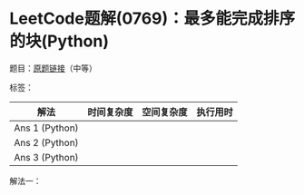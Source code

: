 # LeetCode题解(0769)：最多能完成排序的块(Python)

题目：[原题链接](https://leetcode-cn.com/problems/max-chunks-to-make-sorted/)（中等）

标签：

| 解法           | 时间复杂度 | 空间复杂度 | 执行用时 |
| -------------- | ---------- | ---------- | -------- |
| Ans 1 (Python) |            |            |          |
| Ans 2 (Python) |            |            |          |
| Ans 3 (Python) |            |            |          |

解法一：

